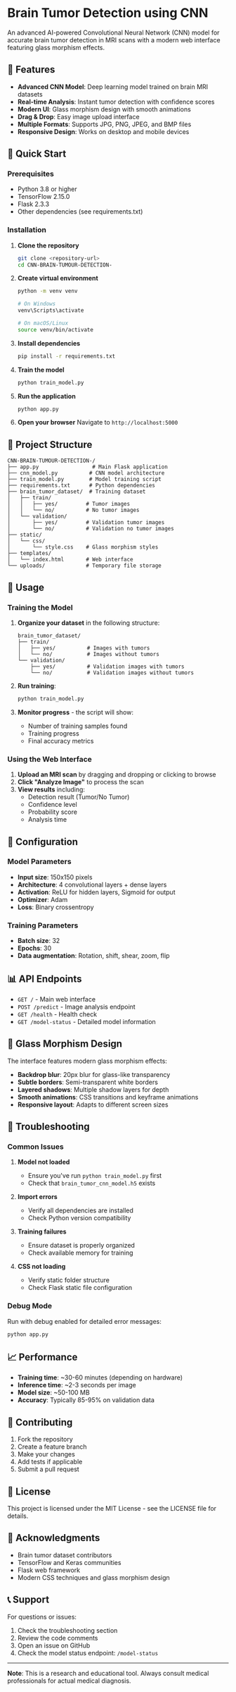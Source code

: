 # Brain Tumor Detection using CNN

An advanced AI-powered Convolutional Neural Network (CNN) model for accurate brain tumor detection in MRI scans with a modern web interface featuring glass morphism effects.

## 🧠 Features

- **Advanced CNN Model**: Deep learning model trained on brain MRI datasets
- **Real-time Analysis**: Instant tumor detection with confidence scores
- **Modern UI**: Glass morphism design with smooth animations
- **Drag & Drop**: Easy image upload interface
- **Multiple Formats**: Supports JPG, PNG, JPEG, and BMP files
- **Responsive Design**: Works on desktop and mobile devices

## 🚀 Quick Start

### Prerequisites

- Python 3.8 or higher
- TensorFlow 2.15.0
- Flask 2.3.3
- Other dependencies (see requirements.txt)

### Installation

1. **Clone the repository**
   ```bash
   git clone <repository-url>
   cd CNN-BRAIN-TUMOUR-DETECTION-
   ```

2. **Create virtual environment**
   ```bash
   python -m venv venv
   
   # On Windows
   venv\Scripts\activate
   
   # On macOS/Linux
   source venv/bin/activate
   ```

3. **Install dependencies**
   ```bash
   pip install -r requirements.txt
   ```

4. **Train the model**
   ```bash
   python train_model.py
   ```

5. **Run the application**
   ```bash
   python app.py
   ```

6. **Open your browser**
   Navigate to `http://localhost:5000`

## 📁 Project Structure

```
CNN-BRAIN-TUMOUR-DETECTION-/
├── app.py                 # Main Flask application
├── cnn_model.py          # CNN model architecture
├── train_model.py        # Model training script
├── requirements.txt      # Python dependencies
├── brain_tumor_dataset/  # Training dataset
│   ├── train/
│   │   ├── yes/         # Tumor images
│   │   └── no/          # No tumor images
│   └── validation/
│       ├── yes/         # Validation tumor images
│       └── no/          # Validation no tumor images
├── static/
│   └── css/
│       └── style.css    # Glass morphism styles
├── templates/
│   └── index.html       # Web interface
└── uploads/             # Temporary file storage
```

## 🎯 Usage

### Training the Model

1. **Organize your dataset** in the following structure:
   ```
   brain_tumor_dataset/
   ├── train/
   │   ├── yes/          # Images with tumors
   │   └── no/           # Images without tumors
   └── validation/
       ├── yes/          # Validation images with tumors
       └── no/           # Validation images without tumors
   ```

2. **Run training**:
   ```bash
   python train_model.py
   ```

3. **Monitor progress** - the script will show:
   - Number of training samples found
   - Training progress
   - Final accuracy metrics

### Using the Web Interface

1. **Upload an MRI scan** by dragging and dropping or clicking to browse
2. **Click "Analyze Image"** to process the scan
3. **View results** including:
   - Detection result (Tumor/No Tumor)
   - Confidence level
   - Probability score
   - Analysis time

## 🔧 Configuration

### Model Parameters

- **Input size**: 150x150 pixels
- **Architecture**: 4 convolutional layers + dense layers
- **Activation**: ReLU for hidden layers, Sigmoid for output
- **Optimizer**: Adam
- **Loss**: Binary crossentropy

### Training Parameters

- **Batch size**: 32
- **Epochs**: 30
- **Data augmentation**: Rotation, shift, shear, zoom, flip

## 📊 API Endpoints

- `GET /` - Main web interface
- `POST /predict` - Image analysis endpoint
- `GET /health` - Health check
- `GET /model-status` - Detailed model information

## 🎨 Glass Morphism Design

The interface features modern glass morphism effects:
- **Backdrop blur**: 20px blur for glass-like transparency
- **Subtle borders**: Semi-transparent white borders
- **Layered shadows**: Multiple shadow layers for depth
- **Smooth animations**: CSS transitions and keyframe animations
- **Responsive layout**: Adapts to different screen sizes

## 🐛 Troubleshooting

### Common Issues

1. **Model not loaded**
   - Ensure you've run `python train_model.py` first
   - Check that `brain_tumor_cnn_model.h5` exists

2. **Import errors**
   - Verify all dependencies are installed
   - Check Python version compatibility

3. **Training failures**
   - Ensure dataset is properly organized
   - Check available memory for training

4. **CSS not loading**
   - Verify static folder structure
   - Check Flask static file configuration

### Debug Mode

Run with debug enabled for detailed error messages:
```bash
python app.py
```

## 📈 Performance

- **Training time**: ~30-60 minutes (depending on hardware)
- **Inference time**: ~2-3 seconds per image
- **Model size**: ~50-100 MB
- **Accuracy**: Typically 85-95% on validation data

## 🤝 Contributing

1. Fork the repository
2. Create a feature branch
3. Make your changes
4. Add tests if applicable
5. Submit a pull request

## 📝 License

This project is licensed under the MIT License - see the LICENSE file for details.

## 🙏 Acknowledgments

- Brain tumor dataset contributors
- TensorFlow and Keras communities
- Flask web framework
- Modern CSS techniques and glass morphism design

## 📞 Support

For questions or issues:
1. Check the troubleshooting section
2. Review the code comments
3. Open an issue on GitHub
4. Check the model status endpoint: `/model-status`

---

**Note**: This is a research and educational tool. Always consult medical professionals for actual medical diagnosis. 
